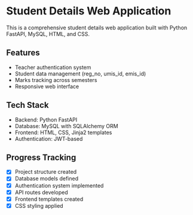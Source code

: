 # Student Details Web Application

This is a comprehensive student details web application built with Python FastAPI, MySQL, HTML, and CSS.

## Features
- Teacher authentication system
- Student data management (reg_no, umis_id, emis_id)
- Marks tracking across semesters
- Responsive web interface

## Tech Stack
- Backend: Python FastAPI
- Database: MySQL with SQLAlchemy ORM
- Frontend: HTML, CSS, Jinja2 templates
- Authentication: JWT-based

## Progress Tracking
- [x] Project structure created
- [x] Database models defined
- [x] Authentication system implemented
- [x] API routes developed
- [x] Frontend templates created
- [x] CSS styling applied
